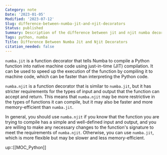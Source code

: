 ```yaml
---
Category: note
Date: '2023-01-05'
Modified: '2023-07-12'
Slug: difference-between-numba-jit-and-njit-decorators
Status: published
Summary: Description of the difference between jit and njit numba decorators
Tags: python, numba
Title: Difference Between Numba Jit and Njit Decorators
citation_needed: false
---
```


`numba.jit` is a function decorator that tells Numba to compile a Python function into native machine code using just-in-time (JIT) compilation. It can be used to speed up the execution of the function by compiling it to machine code, which can be faster than interpreting the Python code.

`numba.njit` is a function decorator that is similar to `numba.jit`, but it has stricter requirements for the types of input and output that the function can accept and return. This means that `numba.njit` may be more restrictive in the types of functions it can compile, but it may also be faster and more memory-efficient than `numba.jit`.

In general, you should use `numba.njit` if you know that the function you are trying to compile has a simple and well-defined input and output, and you are willing to make any necessary changes to the function's signature to meet the requirements of `numba.njit`. Otherwise, you can use `numba.jit`, which is more flexible but may be slower and less memory-efficient.

up::[[MOC_Python]]
